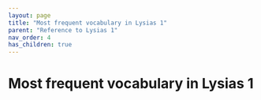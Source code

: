 ```yaml
---
layout: page
title: "Most frequent vocabulary in Lysias 1"
parent: "Reference to Lysias 1"
nav_order: 4
has_children: true
---
```


# Most frequent vocabulary in Lysias 1